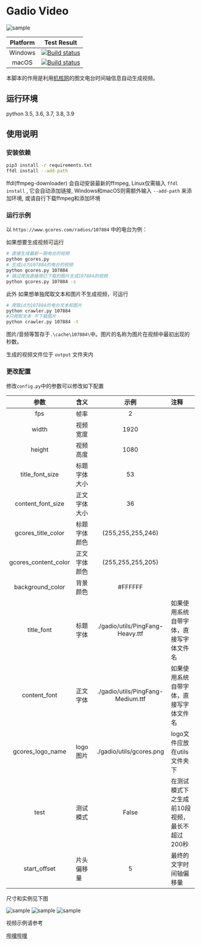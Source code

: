 # Gadio Video

![sample](https://static.gcores.com/assets/25c9a8fc027ac16ba3e7fe996551f828.png)

|Platform|Test Result|
|:---:|:---:|
|Windows|[![Build status](https://rabbitism.visualstudio.com/GadioVideo/_apis/build/status/GadioVideo-Python%20Windows%20Test)](https://rabbitism.visualstudio.com/GadioVideo/_build/latest?definitionId=2)|
|macOS|[![Build status](https://rabbitism.visualstudio.com/GadioVideo/_apis/build/status/GadioVideo-Python%20macOS)](https://rabbitism.visualstudio.com/GadioVideo/_build/latest?definitionId=1)|

本脚本的作用是利用[机核网](https://www.gcores.com)的图文电台时间轴信息自动生成视频。

## 运行环境

python 3.5, 3.6, 3.7, 3.8, 3.9

## 使用说明

### 安装依赖

```bash
pip3 install -r requirements.txt
ffdl install --add-path
```
ffdl(ffmpeg-downloader) 会自动安装最新的ffmpeg, Linux仅需输入 `ffdl install` , 它会自动添加链接, Windows和macOS则需额外输入 `--add-path` 来添加环境, 或请自行下载ffmpeg和添加环境

### 运行示例

以 `https://www.gcores.com/radios/107884` 中的电台为例：

如果想要生成视频可运行

```bash
# 直接生成最新一期电台的视频
python gcores.py
# 生成id为107884的电台的视频
python gcores.py 107884
# 跳过爬虫直接用已下载的图片生成107884的视频
python gcores.py 107884 -s

```

此外
如果想单独爬取文本和图片不生成视频，可运行

```bash
# 爬取id为107884的电台文本和图片
python crawler.py 107884
#只爬取文本 不下载图片
python crawler.py 107884 -t
```

图片/音频等暂存于`.\cache\107884\`中。图片的名称为图片在视频中最初出现的秒数。

生成的视频文件位于 `output` 文件夹内

### 更改配置

修改`config.py`中的参数可以修改如下配置

|参数|含义|示例|注释|
|:---:|:---|:---:|:---|
|fps|帧率|2|
|width|视频宽度|1920|
|height|视频高度|1080|
|title_font_size|标题字体大小|53|
|content_font_size|正文字体大小|36|
|gcores_title_color|标题字体颜色|(255,255,255,246)|
|gcores_content_color|正文字体颜色|(255,255,255,205)|
|background_color|背景颜色|#FFFFFF|
|title_font|标题字体|./gadio/utils/PingFang-Heavy.ttf|如果使用系统自带字体，直接写字体文件名|
|content_font|正文字体|./gadio/utils/PingFang-Medium.ttf|如果使用系统自带字体，直接写字体文件名|
|gcores_logo_name|logo图片|./gadio/utils/gcores.png|logo文件应放在utils文件夹下|
|test|测试模式|False|在测试模式下之生成前10段视频，最长不超过200秒|
|start_offset|片头偏移量|5|最终的文字时间轴偏移量|

尺寸和实例见下图

![sample](doc/sample1.png)
![sample](doc/sample2.png)
![sample](doc/sample3.png)

视频示例请参考

[哔哩哔哩](https://www.bilibili.com/video/av59856563)
